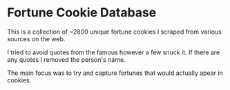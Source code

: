 # Fortune Cookie Database

This is a collection of ~2800 unique fortune cookies I scraped from various sources on the web.

I tried to avoid quotes from the famous however a few snuck it. If there are any quotes I removed the person's name.

The main focus was to try and capture fortunes that would actually apear in cookies.

